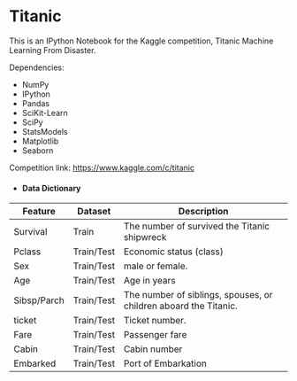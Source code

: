 # Titanic


This is  an IPython Notebook for the Kaggle competition, Titanic Machine Learning From Disaster.


Dependencies:
- NumPy
- IPython
- Pandas
- SciKit-Learn
- SciPy
- StatsModels
- Matplotlib
- Seaborn


Competition link: https://www.kaggle.com/c/titanic


-  #### Data Dictionary

|Feature|Dataset|Description|
|-------|---|---|
|Survival|Train|The number of survived the Titanic shipwreck| 
|Pclass|Train/Test|Economic status (class)| 
|Sex|Train/Test|male or female.| 
|Age|Train/Test|Age in years| 
|Sibsp/Parch|Train/Test|The number of siblings, spouses, or children aboard the Titanic.| 
|ticket|Train/Test|Ticket number.| 
|Fare|Train/Test|Passenger fare| 
|Cabin|Train/Test|Cabin number| 
|Embarked|Train/Test|Port of Embarkation| 

